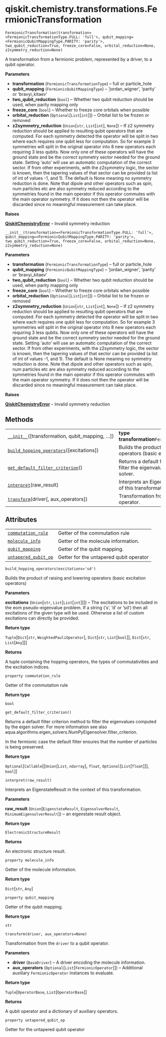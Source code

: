 # qiskit.chemistry.transformations.FermionicTransformation

<span id="undefined" />

`FermionicTransformation(transformation=<FermionicTransformationType.FULL: 'full'>, qubit_mapping=<FermionicQubitMappingType.PARITY: 'parity'>, two_qubit_reduction=True, freeze_core=False, orbital_reduction=None, z2symmetry_reduction=None)`

A transformation from a fermionic problem, represented by a driver, to a qubit operator.

**Parameters**

*   **transformation** (`FermionicTransformationType`) – full or particle\_hole
*   **qubit\_mapping** (`FermionicQubitMappingType`) – ‘jordan\_wigner’, ‘parity’ or ‘bravyi\_kitaev’
*   **two\_qubit\_reduction** (`bool`) – Whether two qubit reduction should be used, when parity mapping only
*   **freeze\_core** (`bool`) – Whether to freeze core orbitals when possible
*   **orbital\_reduction** (`Optional`\[`List`\[`int`]]) – Orbital list to be frozen or removed
*   **z2symmetry\_reduction** (`Union`\[`str`, `List`\[`int`], `None`]) – If z2 symmetry reduction should be applied to resulting qubit operators that are computed. For each symmetry detected the operator will be split in two where each requires one qubit less for computation. So for example 3 symmetries will split in the original operator into 8 new operators each requiring 3 less qubits. Now only one of these operators will have the ground state and be the correct symmetry sector needed for the ground state. Setting ‘auto’ will use an automatic computation of the correct sector. If from other experiments, with the z2symmetry logic, the sector is known, then the tapering values of that sector can be provided (a list of int of values -1, and 1). The default is None meaning no symmetry reduction is done. Note that dipole and other operators such as spin, num particles etc are also symmetry reduced according to the symmetries found in the main operator if this operator commutes with the main operator symmetry. If it does not then the operator will be discarded since no meaningful measurement can take place.

**Raises**

[**QiskitChemistryError**](qiskit.chemistry.QiskitChemistryError#qiskit.chemistry.QiskitChemistryError "qiskit.chemistry.QiskitChemistryError") – Invalid symmetry reduction

<span id="undefined" />

`__init__(transformation=<FermionicTransformationType.FULL: 'full'>, qubit_mapping=<FermionicQubitMappingType.PARITY: 'parity'>, two_qubit_reduction=True, freeze_core=False, orbital_reduction=None, z2symmetry_reduction=None)`

**Parameters**

*   **transformation** (`FermionicTransformationType`) – full or particle\_hole
*   **qubit\_mapping** (`FermionicQubitMappingType`) – ‘jordan\_wigner’, ‘parity’ or ‘bravyi\_kitaev’
*   **two\_qubit\_reduction** (`bool`) – Whether two qubit reduction should be used, when parity mapping only
*   **freeze\_core** (`bool`) – Whether to freeze core orbitals when possible
*   **orbital\_reduction** (`Optional`\[`List`\[`int`]]) – Orbital list to be frozen or removed
*   **z2symmetry\_reduction** (`Union`\[`str`, `List`\[`int`], `None`]) – If z2 symmetry reduction should be applied to resulting qubit operators that are computed. For each symmetry detected the operator will be split in two where each requires one qubit less for computation. So for example 3 symmetries will split in the original operator into 8 new operators each requiring 3 less qubits. Now only one of these operators will have the ground state and be the correct symmetry sector needed for the ground state. Setting ‘auto’ will use an automatic computation of the correct sector. If from other experiments, with the z2symmetry logic, the sector is known, then the tapering values of that sector can be provided (a list of int of values -1, and 1). The default is None meaning no symmetry reduction is done. Note that dipole and other operators such as spin, num particles etc are also symmetry reduced according to the symmetries found in the main operator if this operator commutes with the main operator symmetry. If it does not then the operator will be discarded since no meaningful measurement can take place.

**Raises**

[**QiskitChemistryError**](qiskit.chemistry.QiskitChemistryError#qiskit.chemistry.QiskitChemistryError "qiskit.chemistry.QiskitChemistryError") – Invalid symmetry reduction

## Methods

|                                                                                                                                                                                                                    |                                                                                                   |
| ------------------------------------------------------------------------------------------------------------------------------------------------------------------------------------------------------------------ | ------------------------------------------------------------------------------------------------- |
| [`__init__`](#qiskit.chemistry.transformations.FermionicTransformation.__init__ "qiskit.chemistry.transformations.FermionicTransformation.__init__")(\[transformation, qubit\_mapping, …])                         | **type transformation**`FermionicTransformationType`                                              |
| [`build_hopping_operators`](#qiskit.chemistry.transformations.FermionicTransformation.build_hopping_operators "qiskit.chemistry.transformations.FermionicTransformation.build_hopping_operators")(\[excitations])  | Builds the product of raising and lowering operators (basic excitation operators)                 |
| [`get_default_filter_criterion`](#qiskit.chemistry.transformations.FermionicTransformation.get_default_filter_criterion "qiskit.chemistry.transformations.FermionicTransformation.get_default_filter_criterion")() | Returns a default filter criterion method to filter the eigenvalues computed by the eigen solver. |
| [`interpret`](#qiskit.chemistry.transformations.FermionicTransformation.interpret "qiskit.chemistry.transformations.FermionicTransformation.interpret")(raw\_result)                                               | Interprets an EigenstateResult in the context of this transformation.                             |
| [`transform`](#qiskit.chemistry.transformations.FermionicTransformation.transform "qiskit.chemistry.transformations.FermionicTransformation.transform")(driver\[, aux\_operators])                                 | Transformation from the `driver` to a qubit operator.                                             |

## Attributes

|                                                                                                                                                                                    |                                         |
| ---------------------------------------------------------------------------------------------------------------------------------------------------------------------------------- | --------------------------------------- |
| [`commutation_rule`](#qiskit.chemistry.transformations.FermionicTransformation.commutation_rule "qiskit.chemistry.transformations.FermionicTransformation.commutation_rule")       | Getter of the commutation rule          |
| [`molecule_info`](#qiskit.chemistry.transformations.FermionicTransformation.molecule_info "qiskit.chemistry.transformations.FermionicTransformation.molecule_info")                | Getter of the molecule information.     |
| [`qubit_mapping`](#qiskit.chemistry.transformations.FermionicTransformation.qubit_mapping "qiskit.chemistry.transformations.FermionicTransformation.qubit_mapping")                | Getter of the qubit mapping.            |
| [`untapered_qubit_op`](#qiskit.chemistry.transformations.FermionicTransformation.untapered_qubit_op "qiskit.chemistry.transformations.FermionicTransformation.untapered_qubit_op") | Getter for the untapered qubit operator |

<span id="undefined" />

`build_hopping_operators(excitations='sd')`

Builds the product of raising and lowering operators (basic excitation operators)

**Parameters**

**excitations** (`Union`\[`str`, `List`\[`List`\[`int`]]]) – The excitations to be included in the eom pseudo-eigenvalue problem. If a string (‘s’, ‘d’ or ‘sd’) then all excitations of the given type will be used. Otherwise a list of custom excitations can directly be provided.

**Return type**

`Tuple`\[`Dict`\[`str`, `WeightedPauliOperator`], `Dict`\[`str`, `List`\[`bool`]], `Dict`\[`str`, `List`\[`Any`]]]

**Returns**

A tuple containing the hopping operators, the types of commutativities and the excitation indices.

<span id="undefined" />

`property commutation_rule`

Getter of the commutation rule

**Return type**

`bool`

<span id="undefined" />

`get_default_filter_criterion()`

Returns a default filter criterion method to filter the eigenvalues computed by the eigen solver. For more information see also aqua.algorithms.eigen\_solvers.NumPyEigensolver.filter\_criterion.

In the fermionic case the default filter ensures that the number of particles is being preserved.

**Return type**

`Optional`\[`Callable`\[\[`Union`\[`List`, `ndarray`], `float`, `Optional`\[`List`\[`float`]]], `bool`]]

<span id="undefined" />

`interpret(raw_result)`

Interprets an EigenstateResult in the context of this transformation.

**Parameters**

**raw\_result** (`Union`\[`EigenstateResult`, `EigensolverResult`, `MinimumEigensolverResult`]) – an eigenstate result object.

**Return type**

`ElectronicStructureResult`

**Returns**

An electronic structure result.

<span id="undefined" />

`property molecule_info`

Getter of the molecule information.

**Return type**

`Dict`\[`str`, `Any`]

<span id="undefined" />

`property qubit_mapping`

Getter of the qubit mapping.

**Return type**

`str`

<span id="undefined" />

`transform(driver, aux_operators=None)`

Transformation from the `driver` to a qubit operator.

**Parameters**

*   **driver** (`BaseDriver`) – A driver encoding the molecule information.
*   **aux\_operators** (`Optional`\[`List`\[`FermionicOperator`]]) – Additional auxiliary `FermionicOperator` instances to evaluate.

**Return type**

`Tuple`\[`OperatorBase`, `List`\[`OperatorBase`]]

**Returns**

A qubit operator and a dictionary of auxiliary operators.

<span id="undefined" />

`property untapered_qubit_op`

Getter for the untapered qubit operator

